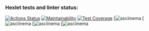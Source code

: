 ### Hexlet tests and linter status:
[![Actions Status](https://github.com/artpah/python-project-49/actions/workflows/hexlet-check.yml/badge.svg)](https://github.com/artpah/python-project-49/actions)
[![Maintainability](https://api.codeclimate.com/v1/badges/a99a88d28ad37a79dbf6/maintainability)](https://codeclimate.com/github/codeclimate/codeclimate/maintainability)
[![Test Coverage](https://api.codeclimate.com/v1/badges/a99a88d28ad37a79dbf6/test_coverage)](https://codeclimate.com/github/codeclimate/codeclimate/test_coverage)
[![asciinema](https://asciinema.org/a/YAn0PCCuTvMR4MhvB6QnMBQym)
[![asciinema](https://asciinema.org/a/ufyRKQEJRRAED5jP6PvQYl9ek)
[![asciinema](https://asciinema.org/a/SNKYAMHbsyFmPY3BinPpOp1Ss)
[![asciinema](https://asciinema.org/a/5qJuUoNoSejdkBDA0VrWdJqFt)
